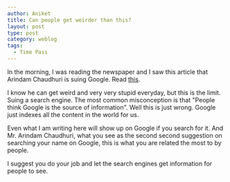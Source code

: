 ```yaml
---
author: Aniket
title: Can people get weirder than this?
layout: post
type: post
category: weblog
tags:
  - Time Pass
---
```


In the morning, I was reading the newspaper and I saw this article that Arindam Chaudhuri is suing Google. Read [this](http://www.hindustantimes.com/Shooting-the-messenger-eh/article1-712852.aspx).

I know he can get weird and very very stupid everyday, but this is the limit. Suing a search engine. The most common misconception is that "People think Google is the source of information". Well this is just wrong. Google just indexes all the content in the world for us.

Even what I am writing here will show up on Google if you search for it. And Mr. Arindam Chaudhuri, what you see as the second second suggestion on searching your name on Google, this is what you are related the most to by people.

I suggest you do your job and let the search engines get information for people to see.